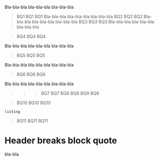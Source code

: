 Bla-bla-bla bla-bla-bla bla-bla-bla
>BQ1
>BQ1
>BQ1
Bla-bla-bla bla-bla-bla bla-bla-bla
 >BQ2
 >BQ2
 >BQ2
Bla-bla-bla bla-bla-bla bla-bla-bla
 > BQ3
 > BQ3
 > BQ3
Bla-bla-bla bla-bla-bla bla-bla-bla

>BQ4
>BQ4
>BQ4

Bla-bla-bla bla-bla-bla bla-bla-bla

 >BQ5
 >BQ5
 >BQ5

Bla-bla-bla bla-bla-bla bla-bla-bla

 > BQ6
 > BQ6
 > BQ6

Bla-bla-bla bla-bla-bla bla-bla-bla

 > > > BQ7
 > > > BQ7
 > > BQ8
 > > BQ8
 > BQ9
 > BQ9

 > BQ10
 > BQ10
 > BQ10
```
listing
```

 > BQ11
 > BQ11
 > BQ11
# Header breaks block quote

bla-bla
